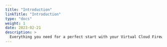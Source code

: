 ```yaml
---
title: "Introduction"
linkTitle: "Introduction"
type: "docs"
weight: 1
date: 2023-02-21
description: >
  Everything you need for a perfect start with your Virtual Cloud Firewall - pluscloud open
---
```

